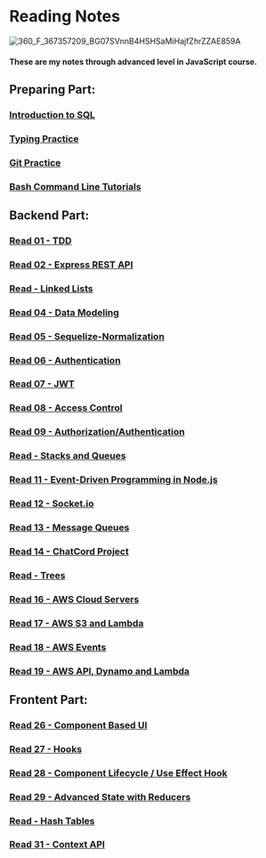 # Reading Notes

![360_F_367357209_BG07SVnnB4HSHSaMiHajfZhrZZAE859A](https://user-images.githubusercontent.com/103508563/170827201-909d73b3-7449-491a-8d91-4e3d9233244d.jpg)

#### These are my notes through advanced level in JavaScript course.

## Preparing Part:
### [Introduction to SQL](./sql.md)
### [Typing Practice](./type.md)
### [Git Practice](./gitPractice.md)
### [Bash Command Line Tutorials](./commandLine.md)

## Backend Part:
### [Read 01 - TDD](./tdd.md)
### [Read 02 - Express REST API](./expressRestAPI.md)
### [Read - Linked Lists](./linkedLists.md)
### [Read 04 - Data Modeling](./dataModeling.md)
### [Read 05 - Sequelize-Normalization](./seqNorma.md)
### [Read 06 - Authentication](./auth.md)
### [Read 07 - JWT](./jwt.md)
### [Read 08 - Access Control](./acl.md)
### [Read 09 - Authorization/Authentication](./read8.md)
### [Read - Stacks and Queues](./stacksQueues.md)
### [Read 11 - Event-Driven Programming in Node.js](./event.md)
### [Read 12 - Socket.io](./webSockets.md)
### [Read 13 - Message Queues](./messageQueues.md)
### [Read 14 - ChatCord Project](./chatcordproj.md)
### [Read - Trees](./trees.md)
### [Read 16 - AWS Cloud Servers](./aws.md)
### [Read 17 - AWS S3 and Lambda](./aws2.md)
### [Read 18 - AWS Events](./awsEvents.md)
### [Read 19 - AWS API, Dynamo and Lambda](./awsAPI.md)


## Frontent Part:
### [Read 26 - Component Based UI](./componentBasedUI.md)
### [Read 27 - Hooks](./hooks.md)
### [Read 28 - Component Lifecycle / Use Effect Hook](./useEffectHook.md)
### [Read 29 - Advanced State with Reducers](./advanceStateWithReducers.md)
### [Read - Hash Tables](./hashTables.md)
### [Read 31 - Context API](./contextAPI.md)

